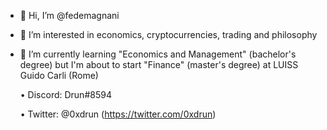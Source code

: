 - 👋 Hi, I’m @fedemagnani
- 👀 I’m interested in economics, cryptocurrencies, trading and philosophy 
- 🌱 I’m currently learning "Economics and Management" (bachelor's degree) but I'm about to start "Finance" (master's degree) at LUISS Guido Carli (Rome)
    
    • Discord: Drun#8594
    
    • Twitter: @0xdrun (https://twitter.com/0xdrun)
